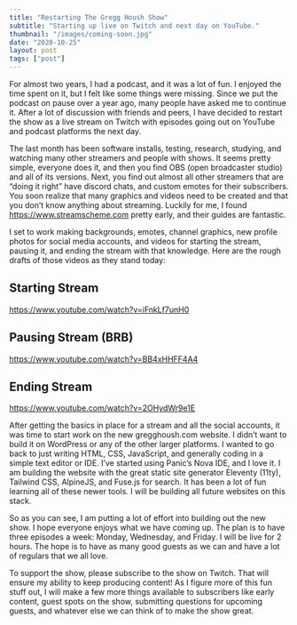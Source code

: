 ```yaml
---
title: "Restarting The Gregg Housh Show"
subtitle: "Starting up live on Twitch and next day on YouTube."
thumbnail: "/images/coming-soon.jpg"
date: "2020-10-25"
layout: post
tags: ["post"]
---
```


For almost two years, I had a podcast, and it was a lot of fun. I enjoyed the time spent on it, but I felt like some things were missing. Since we put the podcast on pause over a year ago, many people have asked me to continue it. After a lot of discussion with friends and peers, I have decided to restart the show as a live stream on Twitch with episodes going out on YouTube and podcast platforms the next day.

The last month has been software installs, testing, research, studying, and watching many other streamers and people with shows. It seems pretty simple, everyone does it, and then you find OBS (open broadcaster studio) and all of its versions. Next, you find out almost all other streamers that are “doing it right” have discord chats, and custom emotes for their subscribers. You soon realize that many graphics and videos need to be created and that you don’t know anything about streaming. Luckily for me, I found https://www.streamscheme.com pretty early, and their guides are fantastic.

I set to work making backgrounds, emotes, channel graphics, new profile photos for social media accounts, and videos for starting the stream, pausing it, and ending the stream with that knowledge. Here are the rough drafts of those videos as they stand today:

## Starting Stream

https://www.youtube.com/watch?v=iFnkLf7unH0

## Pausing Stream (BRB)

https://www.youtube.com/watch?v=BB4xHHFF4A4

## Ending Stream

https://www.youtube.com/watch?v=2OHydWr9e1E

After getting the basics in place for a stream and all the social accounts, it was time to start work on the new gregghoush.com website. I didn’t want to build it on WordPress or any of the other larger platforms. I wanted to go back to just writing HTML, CSS, JavaScript, and generally coding in a simple text editor or IDE. I’ve started using Panic’s Nova IDE, and I love it. I am building the website with the great static site generator Eleventy (11ty), Tailwind CSS, AlpineJS, and Fuse.js for search. It has been a lot of fun learning all of these newer tools. I will be building all future websites on this stack.

So as you can see, I am putting a lot of effort into building out the new show. I hope everyone enjoys what we have coming up. The plan is to have three episodes a week: Monday, Wednesday, and Friday. I will be live for 2 hours. The hope is to have as many good guests as we can and have a lot of regulars that we all love.

To support the show, please subscribe to the show on Twitch. That will ensure my ability to keep producing content! As I figure more of this fun stuff out, I will make a few more things available to subscribers like early content, guest spots on the show, submitting questions for upcoming guests, and whatever else we can think of to make the show great.
